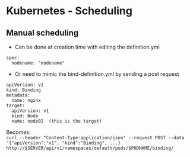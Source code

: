 # Kubernetes - Scheduling

## Manual scheduling
- Can be done at creation time with editing the definition.yml
```
spec:
  nodename: "nodename"
```
- Or need to mimic the bind-definition.yml by sending a post request
```
apiVersion: v1
kind: Binding
metadata:
  name: nginx
target:
  apiVersion: v1
  kind: Node
  name: node02  (this is the target)
```
Becomes:  
` curl --header "Content-Type:application/json" --request POST --data '{"apiVersion":"v1", "kind":"Binding", ...} http://$SERVER/api/v1/namespaces/default/pods/$PODNAME/binding/ `
